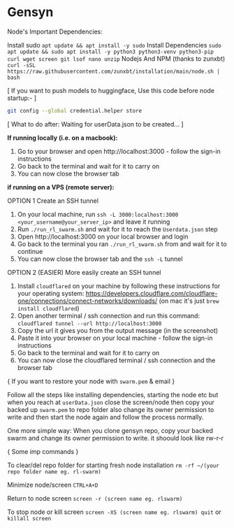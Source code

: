 # Gensyn

Node's Important Dependencies:

Install sudo
`apt update && apt install -y sudo`
Install Dependencies
`sudo apt update && sudo apt install -y python3 python3-venv python3-pip curl wget screen git lsof nano unzip`
Nodejs And NPM (thanks to zunxbt)
`curl -sSL https://raw.githubusercontent.com/zunxbt/installation/main/node.sh | bash`

[ If you want to push models to huggingface, Use this code before node startup:- ]
```bash
git config --global credential.helper store
```
[ What to do after: Waiting for userData.json to be created... ]

**If running locally (i.e. on a macbook): **

1. Go to your browser and open http://localhost:3000 - follow the sign-in instructions
2. Go back to the terminal and wait for it to carry on
3. You can now close the browser tab 

**if running on a VPS (remote server):**

OPTION 1
Create an SSH tunnel

1. On your local machine, run `ssh -L 3000:localhost:3000 <your_username@your_server_ip>` and leave it running
2. Run `./run_rl_swarm.sh` and wait for it to reach the `Userdata.json` step
3. Open http://localhost:3000 on your local browser and login
4. Go back to the terminal you ran `./run_rl_swarm.sh` from and wait for it to continue
5. You can now close the browser tab and the `ssh -L` tunnel

OPTION 2 (EASIER)
More easily create an SSH tunnel

1. Install `cloudflared` on your machine by following these instructions for your operating system: 
    https://developers.cloudflare.com/cloudflare-one/connections/connect-networks/downloads/ 
    (on mac it's just `brew install cloudflared`)
2. Open another terminal / ssh connection and run this command:
     `cloudflared tunnel --url http://localhost:3000`
3. Copy the url it gives you from the output message (in the screenshot)
4. Paste it into your browser on your local machine - follow the sign-in instructions
5. Go back to the terminal and wait for it to carry on
6. You can now close the cloudflared terminal / ssh connection and the browser tab

{ If you want to restore your node with `swarm.pem` & email }

Follow all the steps like installing dependencies, starting the node etc but when you reach at `userData.json` close the screen/node then copy your backed up `swarm.pem` to repo folder also change its owner permission to write and then start the node again and follow the process normally.

One more simple way:
When you clone gensyn repo, copy your backed swarm and change its owner permission to write. it shoould look like rw-r-r

{ Some imp commands }

To clear/del repo folder for starting fresh node installation
`rm -rf ~/(your repo folder name eg. rl-swarm)`

Minimize node/screen
`CTRL+A+D`

Return to node screen
`screen -r (screen name eg. rlswarm)`

To stop node or kill screen
`screen -XS (screen name eg. rlswarm) quit` or `killall screen`





